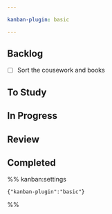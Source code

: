 ```yaml
---

kanban-plugin: basic

---
```


## Backlog

- [ ] Sort the cousework and books


## To Study



## In Progress



## Review



## Completed





%% kanban:settings
```
{"kanban-plugin":"basic"}
```
%%